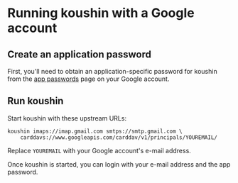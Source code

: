# Running koushin with a Google account

## Create an application password

First, you'll need to obtain an application-specific password for koushin from
the [app passwords] page on your Google account.

## Run koushin

Start koushin with these upstream URLs:

    koushin imaps://imap.gmail.com smtps://smtp.gmail.com \
        carddavs://www.googleapis.com/carddav/v1/principals/YOUREMAIL/

Replace `YOUREMAIL` with your Google account's e-mail address.

Once koushin is started, you can login with your e-mail address and the app
password.

[app passwords]: https://security.google.com/settings/security/apppasswords
